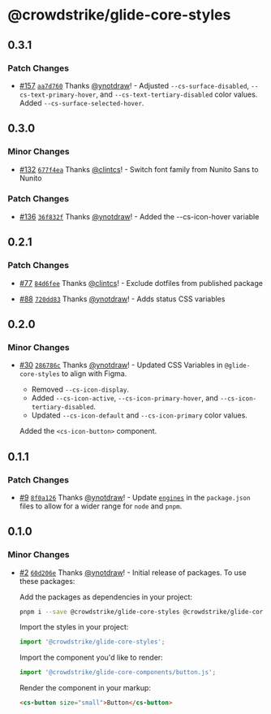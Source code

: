 # @crowdstrike/glide-core-styles

## 0.3.1

### Patch Changes

- [#157](https://github.com/CrowdStrike/glide-core/pull/157) [`aa7d760`](https://github.com/CrowdStrike/glide-core/commit/aa7d7602c85845fd80f4b48a421120e6b6623c61) Thanks [@ynotdraw](https://github.com/ynotdraw)! - Adjusted `--cs-surface-disabled`, `--cs-text-primary-hover`, and `--cs-text-tertiary-disabled` color values. Added `--cs-surface-selected-hover`.

## 0.3.0

### Minor Changes

- [#132](https://github.com/CrowdStrike/glide-core/pull/132) [`677f4ea`](https://github.com/CrowdStrike/glide-core/commit/677f4ea1444241961972ad2b23f8ab37f1f4c7a2) Thanks [@clintcs](https://github.com/clintcs)! - Switch font family from Nunito Sans to Nunito

### Patch Changes

- [#136](https://github.com/CrowdStrike/glide-core/pull/136) [`36f832f`](https://github.com/CrowdStrike/glide-core/commit/36f832f58b9ef04996a75bd966d9ef6780e83543) Thanks [@ynotdraw](https://github.com/ynotdraw)! - Added the --cs-icon-hover variable

## 0.2.1

### Patch Changes

- [#77](https://github.com/CrowdStrike/glide-core/pull/77) [`84d6fee`](https://github.com/CrowdStrike/glide-core/commit/84d6feecbe539c426669a9b6a7ec79d37bf275d0) Thanks [@clintcs](https://github.com/clintcs)! - Exclude dotfiles from published package

- [#88](https://github.com/CrowdStrike/glide-core/pull/88) [`720dd83`](https://github.com/CrowdStrike/glide-core/commit/720dd83c3798fb48748e38bfbd0f7f5e80778f55) Thanks [@ynotdraw](https://github.com/ynotdraw)! - Adds status CSS variables

## 0.2.0

### Minor Changes

- [#30](https://github.com/CrowdStrike/glide-core/pull/30) [`286786c`](https://github.com/CrowdStrike/glide-core/commit/286786c48b565337b33cca34c89783e6b929f733) Thanks [@ynotdraw](https://github.com/ynotdraw)! - Updated CSS Variables in `@glide-core-styles` to align with Figma.

  - Removed `--cs-icon-display`.
  - Added `--cs-icon-active`, `--cs-icon-primary-hover`, and `--cs-icon-tertiary-disabled`.
  - Updated `--cs-icon-default` and `--cs-icon-primary` color values.

  Added the `<cs-icon-button>` component.

## 0.1.1

### Patch Changes

- [#9](https://github.com/CrowdStrike/glide-core/pull/9) [`8f0a126`](https://github.com/CrowdStrike/glide-core/commit/8f0a1260cee0d6875a67f38c4ee45ded45832ea5) Thanks [@ynotdraw](https://github.com/ynotdraw)! - Update [`engines`](https://docs.npmjs.com/cli/v10/configuring-npm/package-json#engines) in the `package.json` files to allow for a wider range for `node` and `pnpm`.

## 0.1.0

### Minor Changes

- [#2](https://github.com/CrowdStrike/glide-core/pull/2) [`60d206e`](https://github.com/CrowdStrike/glide-core/commit/60d206e70baa2df869f60760960875f3427e1fe2) Thanks [@ynotdraw](https://github.com/ynotdraw)! - Initial release of packages. To use these packages:

  Add the packages as dependencies in your project:

  ```bash
  pnpm i --save @crowdstrike/glide-core-styles @crowdstrike/glide-core-components
  ```

  Import the styles in your project:

  ```js
  import '@crowdstrike/glide-core-styles';
  ```

  Import the component you'd like to render:

  ```js
  import '@crowdstrike/glide-core-components/button.js';
  ```

  Render the component in your markup:

  ```html
  <cs-button size="small">Button</cs-button>
  ```
